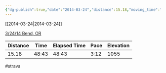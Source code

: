 ```yaml
---
{"dg-publish":true,"date":"2014-03-24","distance":15.18,"moving_time":"48:43","elapsed_time":"48:43","pace":"3:12","total_elevation_gain":1055,"url":"https://www.strava.com/activities/139726575","permalink":"/01-personal/strava/2014-03-24-3-24-14-bend-or/","dgPassFrontmatter":true}
---
```



[[2014-03-24\|2014-03-24]]

[3/24/14 Bend, OR](https://www.strava.com/activities/139726575)

| Distance | Time  | Elapsed Time | Pace | Elevation |
| -------- | ----- | ------------ | ---- | --------- |
| 15.18    | 48:43 | 48:43        | 3:12 | 1055      |




#strava
